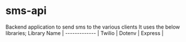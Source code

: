 # sms-api
Backend application to send sms to the various clients
It uses the below libraries;
Library Name  | 
------------- | 
Twilio  | 
Dotenv  | 
Express  |
